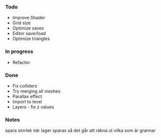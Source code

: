 ### Todo

* Improve Shader
* Grid size
* Optimize saves
* Editor save/load
* Optimize triangles

### In progress

* Refactor


### Done

* Fix colliders
* Try merging all meshes
* Parallax effect
* Import to level
* Layers - fix z values


### Notes



spara storlek när lager sparas så det går att räkna ut 
vilka som är grannar
